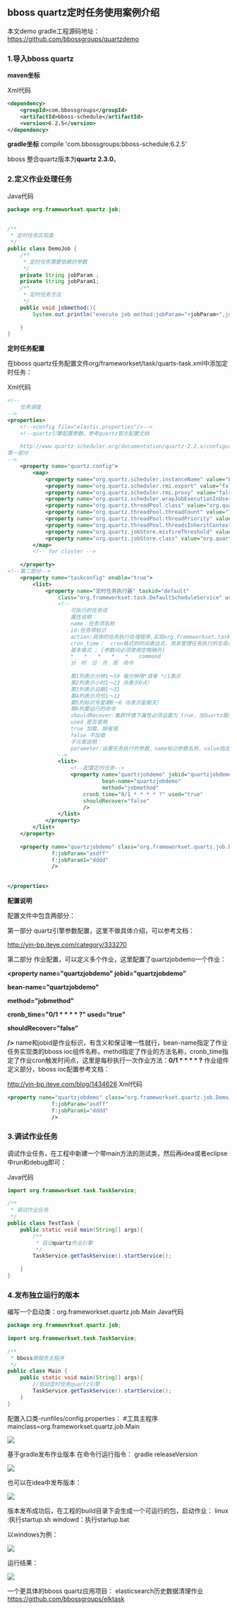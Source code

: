 ## bboss quartz定时任务使用案例介绍

本文demo gradle工程源码地址：
https://github.com/bbossgroups/quartzdemo

### **1.导入bboss quartz**

**maven坐标**

Xml代码

```xml
<dependency>  
    <groupId>com.bbossgroups</groupId>  
    <artifactId>bboss-schedule</artifactId>  
    <version>6.2.5</version>  
</dependency>  
```

  **gradle坐标**
compile 'com.bbossgroups:bboss-schedule:6.2.5'

bboss 整合quartz版本为**quartz 2.3.0**。 

###  **2.定义作业处理任务**

Java代码

```java
package org.frameworkset.quartz.job;  
  
  
/** 
 * 定时任务实现类 
 */  
public class DemoJob {  
    /** 
     * 定时任务需要依赖的参数 
     */  
    private String jobParam ;  
    private String jobParam1;  
    /** 
     * 定时任务方法 
     */  
    public void jobmethod(){  
        System.out.println("execute job method:jobParam="+jobParam+",jobParam1="+jobParam);  
  
    }  
}  
```

**定时任务配置**

在bboss quartz任务配置文件org/frameworkset/task/quarts-task.xml中添加定时任务：

Xml代码

```xml
<!--  
    任务调度 
-->  
<properties>  
    <!--<config file="elastic.properties"/>-->  
    <!--quartz引擎配置参数，参考quartz官方配置文档  
           
    http://www.quartz-scheduler.org/documentation/quartz-2.2.x/configuration/  
第一部分      
-->  
    <property name="quartz.config">  
        <map>  
            <property name="org.quartz.scheduler.instanceName" value="DefaultQuartzScheduler111" />  
            <property name="org.quartz.scheduler.rmi.export" value="false" />  
            <property name="org.quartz.scheduler.rmi.proxy" value="false" />  
            <property name="org.quartz.scheduler.wrapJobExecutionInUserTransaction" value="false" />  
            <property name="org.quartz.threadPool.class" value="org.quartz.simpl.SimpleThreadPool" />  
            <property name="org.quartz.threadPool.threadCount" value="10" />  
            <property name="org.quartz.threadPool.threadPriority" value="5" />  
            <property name="org.quartz.threadPool.threadsInheritContextClassLoaderOfInitializingThread" value="true" />  
            <property name="org.quartz.jobStore.misfireThreshold" value="6000" />  
            <property name="org.quartz.jobStore.class" value="org.quartz.simpl.RAMJobStore" />  
        </map>  
        <!-- for cluster -->  
          
    </property>  
<!--第二部分-->  
    <property name="taskconfig" enable="true">  
        <list>  
            <property name="定时任务执行器" taskid="default"  
                class="org.frameworkset.task.DefaultScheduleService" used="true">  
                <!--  
                    可执行的任务项  
                    属性说明：  
                    name：任务项名称  
                    id:任务项标识  
                    action:具体的任务执行处理程序,实现org.frameworkset.task.Execute接口  
                    cron_time：  cron格式的时间表达式，用来管理任务执行的生命周期，相关的规则请参照日期管理控件quartz的说明文档  
                    基本格式 : [参数间必须使用空格隔开]  
                    *　　*　　*　　*　　*　　command  
                    分　时　日　月　周　命令  
  
                    第1列表示分钟1～59 每分钟用*或者 */1表示  
                    第2列表示小时1～23（0表示0点）  
                    第3列表示日期1～31  
                    第4列表示月份1～12  
                    第5列标识号星期0～6（0表示星期天）  
                    第6列要运行的命令  
                    shouldRecover:集群环境下属性必须设置为 true，当Quartz服务被中止后，再次启动或集群中其他机器接手任务时会尝试恢复执行之前未完成的所有任务。  
                    used 是否使用  
                    true 加载，缺省值  
                    false 不加载       
                    子元素说明：  
                    parameter:设置任务执行的参数，name标识参数名称，value指定参数的值  
                -->  
                <list>  
                    <!--配置定时任务-->  
                    <property name="quartzjobdemo" jobid="quartzjobdemo"  
                              bean-name="quartzjobdemo"  
                              method="jobmethod"  
                        cronb_time="0/1 * * * * ?" used="true"  
                        shouldRecover="false"  
                        />  
                </list>  
            </property>  
        </list>  
    </property>  
  
    <property name="quartzjobdemo" class="org.frameworkset.quartz.job.DemoJob"  
              f:jobParam="asdff"  
              f:jobParam1="dddd"  
              />  
      
  
</properties>  
```

**配置说明**

配置文件中包含两部分：

第一部分 quartz引擎参数配置，这里不做具体介绍，可以参考文档：

http://yin-bp.iteye.com/category/333270

第二部分 作业配置，可以定义多个作业，这里配置了quartzjobdemo一个作业：

**<property name="quartzjobdemo" jobid="quartzjobdemo"**

**bean-name="quartzjobdemo"**  

**method="jobmethod"**

**cronb_time="0/1 \* \* \* \* ?" used="true"**

**shouldRecover="false"**

**/>**
name和jobid是作业标识，有含义和保证唯一性就行，bean-name指定了作业任务实现类的bboss ioc组件名称，methd指定了作业的方法名称，cronb_time指定了作业cron触发时间点，这里是每秒执行一次作业方法：**0/1 \* \* \* \* ?**
作业组件定义部分，bboss ioc配置参考文档：

http://yin-bp.iteye.com/blog/1434626
Xml代码

```xml
<property name="quartzjobdemo" class="org.frameworkset.quartz.job.DemoJob"  
              f:jobParam="asdff"  
              f:jobParam1="dddd"  
              />  
```

### **3.调试作业任务**

调试作业任务，在工程中新建一个带main方法的测试类，然后再idea或者eclipse中run和debug即可：

Java代码

```java
import org.frameworkset.task.TaskService;  
  
/** 
 * 调试作业任务 
 */  
public class TestTask {  
    public static void main(String[] args){  
        /** 
         * 启动quartz作业引擎 
         */  
        TaskService.getTaskService().startService();  
  
    }  
}  
```

### **4.发布独立运行的版本**

编写一个启动类：org.frameworkset.quartz.job.Main
Java代码

```java
package org.frameworkset.quartz.job;  
  
import org.frameworkset.task.TaskService;  
  
/** 
 * bboss微服务主程序 
 */  
public class Main {  
    public static void main(String[] args){  
        //启动定时任务quartz引擎  
        TaskService.getTaskService().startService();  
    }  
}  
```

配置入口类-runfiles/config.properties：
#工具主程序
mainclass=org.frameworkset.quartz.job.Main

![](../_images/quartz/5a8902de-b8bc-3a38-a0f9-925386b89e96.jpg)

基于gradle发布作业版本
在命令行运行指令：
gradle releaseVersion

![](../_images/quartz/29899f50-38a8-3508-b01e-62a9a556cb5d.png)

也可以在idea中发布版本：

![](../_images/quartz/cfacdfb4-c297-3153-8317-1af4e09eed7e.png)

  版本发布成功后，在工程的build目录下会生成一个可运行的包，启动作业：
linux :执行startup.sh
windowd：执行startup.bat

以windows为例：  

![](../_images/quartz/5ec08fc4-5b64-3809-84eb-079bbf1df7fd.png)

运行结果：

![](../_images/QUARTZ/9aff43a2-c156-3376-8dd3-499f8471003b.png)

一个更具体的bboss quartz应用项目：
elasticsearch历史数据清理作业
https://github.com/bbossgroups/elktask